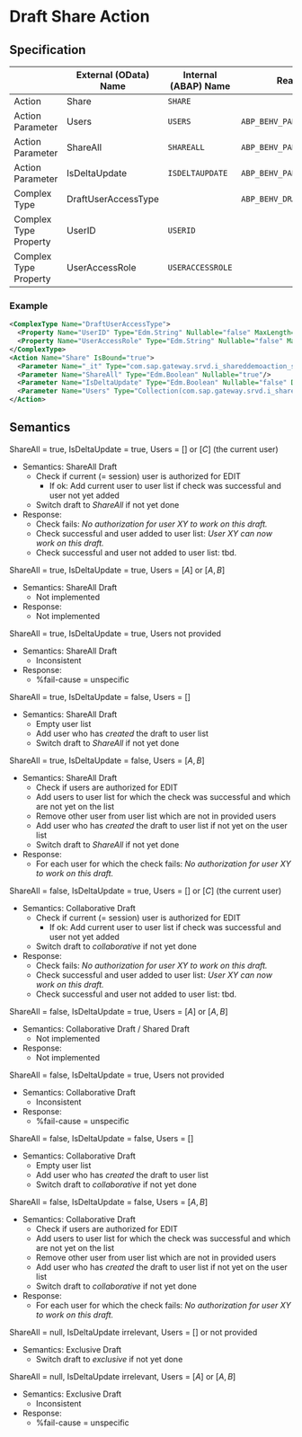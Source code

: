 # Draft Share Action

## Specification

||External (OData) Name|Internal (ABAP) Name|Realization|Comment|
|---|---|---|---|---|
|Action|Share|`SHARE`| ||
|Action Parameter|Users|`USERS`|`ABP_BEHV_PAR_SHARE`|Table of `ABP_BEHV_DRAFT_USER_ACCESS`|
|Action Parameter|ShareAll|`SHAREALL`|`ABP_BEHV_PAR_SHARE`||
|Action Parameter|IsDeltaUpdate|`ISDELTAUPDATE`|`ABP_BEHV_PAR_SHARE`||
|Complex Type|DraftUserAccessType||`ABP_BEHV_DRAFT_USER_ACCESS`||
|Complex Type Property|UserID|`USERID`|||
|Complex Type Property|UserAccessRole|`USERACCESSROLE`|||

### Example

```xml
<ComplexType Name="DraftUserAccessType">
  <Property Name="UserID" Type="Edm.String" Nullable="false" MaxLength="12"/>
  <Property Name="UserAccessRole" Type="Edm.String" Nullable="false" MaxLength="1"/>
</ComplexType>
<Action Name="Share" IsBound="true">
  <Parameter Name="_it" Type="com.sap.gateway.srvd.i_shareddemoaction_sd.v0001.SharedEntityType" Nullable="false"/>
  <Parameter Name="ShareAll" Type="Edm.Boolean" Nullable="true"/>
  <Parameter Name="IsDeltaUpdate" Type="Edm.Boolean" Nullable="false" DefaultValue="false"/>
  <Parameter Name="Users" Type="Collection(com.sap.gateway.srvd.i_shareddemoaction_sd.v0001.DraftUserAccessType)" Nullable="false"/>
</Action>
```

## Semantics

ShareAll = true, IsDeltaUpdate = true, Users = $[]$ or $[C]$ (the current user)
- Semantics: ShareAll Draft
  - Check if current (= session) user is authorized for EDIT
    - If ok: Add current user to user list if check was successful and user not yet added
  - Switch draft to _ShareAll_ if not yet done
- Response:
  - Check fails: _No authorization for user XY to work on this draft._
  - Check successful and user added to user list: _User XY can now work on this draft._
  - Check successful and user not added to user list: tbd.

ShareAll = true, IsDeltaUpdate = true, Users = $[A]$ or $[A,B]$
- Semantics: ShareAll Draft
  - Not implemented
- Response:
  - Not implemented

ShareAll = true, IsDeltaUpdate = true, Users not provided
- Semantics: ShareAll Draft
  - Inconsistent
- Response:
  - %fail-cause = unspecific

ShareAll = true, IsDeltaUpdate = false, Users = $[]$
- Semantics: ShareAll Draft
  - Empty user list
  - Add user who has _created_ the draft to user list
  - Switch draft to _ShareAll_ if not yet done

ShareAll = true, IsDeltaUpdate = false, Users = $[A,B]$
- Semantics: ShareAll Draft
  - Check if users are authorized for EDIT
  - Add users to user list for which the check was successful and which are not yet on the list
  - Remove other user from user list which are not in provided users
  - Add user who has _created_ the draft to user list if not yet on the user list
  - Switch draft to _ShareAll_ if not yet done
- Response:
  - For each user for which the check fails: _No authorization for user XY to work on this draft._

ShareAll = false, IsDeltaUpdate = true, Users = $[]$ or $[C]$ (the current user)
- Semantics: Collaborative Draft
  - Check if current (= session) user is authorized for EDIT
    - If ok: Add current user to user list if check was successful and user not yet added
  - Switch draft to _collaborative_ if not yet done
- Response:
  - Check fails: _No authorization for user XY to work on this draft._
  - Check successful and user added to user list: _User XY can now work on this draft._
  - Check successful and user not added to user list: tbd.

ShareAll = false, IsDeltaUpdate = true, Users = $[A]$ or $[A,B]$
- Semantics: Collaborative Draft / Shared Draft
  - Not implemented
- Response:
  - Not implemented

ShareAll = false, IsDeltaUpdate = true, Users not provided
- Semantics: Collaborative Draft
  - Inconsistent
- Response:
  - %fail-cause = unspecific

ShareAll = false, IsDeltaUpdate = false, Users = $[]$
- Semantics: Collaborative Draft
  - Empty user list
  - Add user who has _created_ the draft to user list
  - Switch draft to _collaborative_ if not yet done

ShareAll = false, IsDeltaUpdate = false, Users = $[A,B]$
- Semantics: Collaborative Draft
  - Check if users are authorized for EDIT
  - Add users to user list for which the check was successful and which are not yet on the list
  - Remove other user from user list which are not in provided users
  - Add user who has _created_ the draft to user list if not yet on the user list
  - Switch draft to _collaborative_ if not yet done
- Response:
  - For each user for which the check fails: _No authorization for user XY to work on this draft._

ShareAll = null, IsDeltaUpdate irrelevant, Users = $[]$ or not provided
- Semantics: Exclusive Draft
  - Switch draft to _exclusive_ if not yet done

ShareAll = null, IsDeltaUpdate irrelevant, Users = $[A]$ or $[A,B]$
- Semantics: Exclusive Draft
  - Inconsistent
- Response:
  - %fail-cause = unspecific
